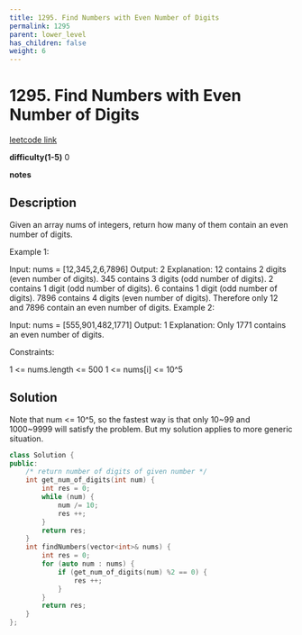 ```yaml
---
title: 1295. Find Numbers with Even Number of Digits
permalink: 1295
parent: lower_level
has_children: false
weight: 6
---
```

# 1295. Find Numbers with Even Number of Digits
[leetcode link](https://leetcode.com/problems/find-numbers-with-even-number-of-digits/)

**difficulty(1-5)** 
0

**notes**

## Description
Given an array nums of integers, return how many of them contain an even number of digits.
 

Example 1:

Input: nums = [12,345,2,6,7896]
Output: 2
Explanation: 
12 contains 2 digits (even number of digits). 
345 contains 3 digits (odd number of digits). 
2 contains 1 digit (odd number of digits). 
6 contains 1 digit (odd number of digits). 
7896 contains 4 digits (even number of digits). 
Therefore only 12 and 7896 contain an even number of digits.
Example 2:

Input: nums = [555,901,482,1771]
Output: 1 
Explanation: 
Only 1771 contains an even number of digits.
 

Constraints:

1 <= nums.length <= 500
1 <= nums[i] <= 10^5

## Solution
Note that num <= 10^5, so the fastest way is that only 10~99 and 1000~9999 will satisfy the problem. 
But my solution applies to more generic situation. 

```c++
class Solution {
public:
    /* return number of digits of given number */
    int get_num_of_digits(int num) {
        int res = 0;
        while (num) {
            num /= 10;
            res ++;
        }
        return res;
    }
    int findNumbers(vector<int>& nums) {
        int res = 0;
        for (auto num : nums) {
            if (get_num_of_digits(num) %2 == 0) {
                res ++;
            }
        }
        return res;
    }
};
```


